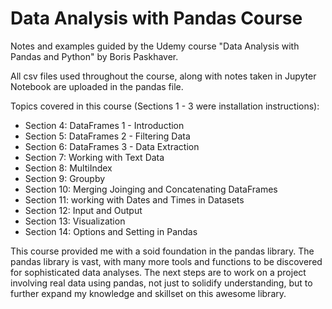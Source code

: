 # Data Analysis with Pandas Course
Notes and examples guided by the Udemy course "Data Analysis with Pandas and Python" by Boris Paskhaver.

All csv files used throughout the course, along with notes taken in Jupyter Notebook are uploaded in the pandas file. 

Topics covered in this course (Sections 1 - 3 were installation instructions):
- Section 4: DataFrames 1 - Introduction
- Section 5: DataFrames 2 - Filtering Data
- Section 6: DataFrames 3 - Data Extraction
- Section 7: Working with Text Data
- Section 8: MultiIndex
- Section 9: Groupby
- Section 10: Merging Joinging and Concatenating DataFrames
- Section 11: working with Dates and Times in Datasets
- Section 12: Input and Output
- Section 13: Visualization
- Section 14: Options and Setting in Pandas

This course provided me with a soid foundation in the pandas library. The pandas library is vast, with many more tools and functions to be discovered for sophisticated data analyses. The next steps are to work on a project involving real data using pandas, not just to solidify understanding, but to further expand my knowledge and skillset on this awesome library. 
